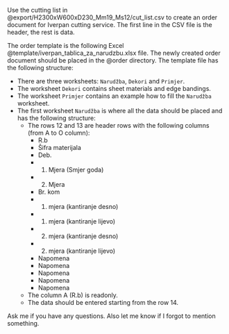 Use the cutting list in @export/H2300xW600xD230_Mm19_Ms12/cut_list.csv to create an order document for Iverpan cutting service. The first line in the CSV file is the header, the rest is data. 

The order template is the following Excel @template/iverpan_tablica_za_narudzbu.xlsx file. The newly created order document should be placed in the @order directory. The template file has the following structure:
- There are three worksheets: `Narudžba`, `Dekori` and `Primjer`.
- The worksheet `Dekori` contains sheet materials and edge bandings.
- The worksheet `Primjer` contains an example how to fill the `Narudžba` worksheet.
- The first worksheet `Narudžba` is where all the data should be placed and has the following structure:
    - The rows 12 and 13 are header rows with the following columns (from A to O column):
        - R.b
        - Šifra materijala
        - Deb.
        - 1. Mjera (Smjer goda)
        - 2. Mjera
        - Br. kom
        - 1. mjera (kantiranje desno)
        - 1. mjera (kantiranje lijevo)
        - 2. mjera (kantiranje desno)
        - 2. mjera (kantiranje lijevo)
        - Napomena
        - Napomena
        - Napomena
        - Napomena
        - Napomena
    - The column A (R.b) is readonly.
    - The data should be entered starting from the row 14.

Ask me if you have any questions. Also let me know if I forgot to mention something.
